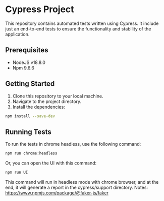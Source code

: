 # Cypress Project
This repository contains automated tests written using Cypress. It include just an end-to-end tests to ensure the functionality and stability of the application.

## Prerequisites
* NodeJS v18.8.0
* Npm    9.6.6

## Getting Started

1. Clone this repository to your local machine.
2. Navigate to the project directory.
3. Install the dependencies:
```bash
npm install --save-dev
```

## Running Tests
To run the tests in chrome headless, use the following command:
```bash
npm run chrome:headless
```

Or, you can open the UI with this command:
```bash
npm run UI
```

This command will run in headless mode with chrome browser, and at the end, it will generate a report in the cypress/support directory.
Notes:
https://www.npmjs.com/package/@faker-js/faker